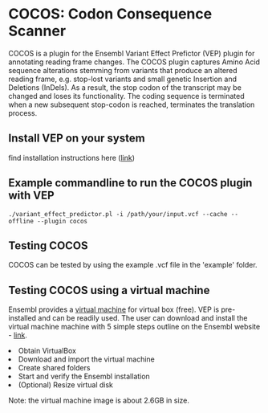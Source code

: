 

# COCOS: Codon Consequence Scanner 
COCOS is a plugin for the Ensembl Variant Effect Prefictor (VEP) plugin for annotating reading frame changes.
The COCOS plugin captures Amino Acid sequence alterations stemming from variants that produce an altered reading frame, e.g. stop-lost variants and small genetic Insertion and Deletions (InDels).  As a result, the stop codon of the transcript may be changed and loses its functionality. The coding sequence is terminated when a new subsequent stop-codon is reached, terminates the translation process. 


## Install VEP on your system
find installation instructions here (<a href=http://useast.ensembl.org/info/docs/tools/vep/script/vep_download.html>link</a>)

## Example commandline to run the COCOS plugin with VEP

```
./variant_effect_predictor.pl -i /path/your/input.vcf --cache --offline --plugin cocos
```

## Testing COCOS

COCOS can be tested by using the example .vcf file in the 'example' folder.


## Testing COCOS using a virtual machine

Ensembl provides a <a href="ftp.ensembl.org/pub/current_virtual_machine">virtual machine</a> for virtual box (free). VEP is pre-installed and can be readily used.
The user can download and install the virtual machine machine with 5 simple steps outline on the Ensembl website - <a href=http://www.ensembl.org/info/data/virtual_machine.html>link</a>.
<li>Obtain VirtualBox</li>
<li>Download and import the virtual machine</li>
<li>Create shared folders</li>
<li>Start and verify the Ensembl installation</li>
<li>(Optional) Resize virtual disk</li> 

Note: the virtual machine image is about 2.6GB in size.




